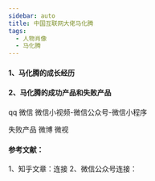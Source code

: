 ```yaml
---
sidebar: auto
title: 中国互联网大佬马化腾
tags:
  - 人物肖像
  - 马化腾
---
```

  

#### 1、马化腾的成长经历
#### 2、马化腾的成功产品和失败产品
qq
微信
微信小视频-微信公众号-微信小程序

失败产品
微博
微视




#### 参考文献：
1、知乎文章：连接
2、微信公众号连接：



